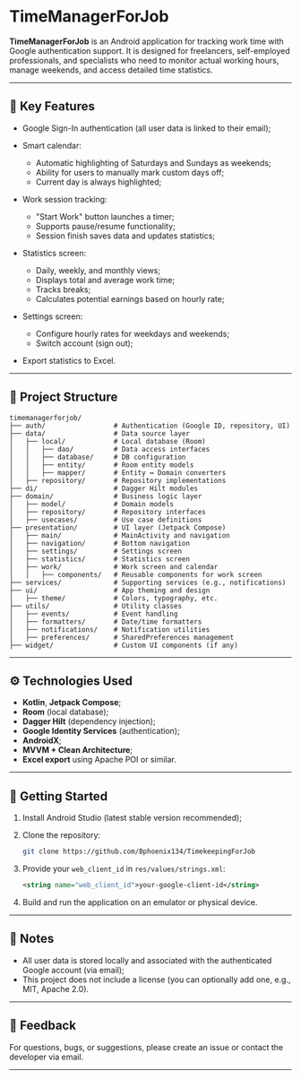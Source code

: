 # TimeManagerForJob

**TimeManagerForJob** is an Android application for tracking work time with Google authentication support. It is designed for freelancers, self-employed professionals, and specialists who need to monitor actual working hours, manage weekends, and access detailed time statistics.

---

## 🧰 Key Features

* Google Sign-In authentication (all user data is linked to their email);
* Smart calendar:

  * Automatic highlighting of Saturdays and Sundays as weekends;
  * Ability for users to manually mark custom days off;
  * Current day is always highlighted;
* Work session tracking:

  * "Start Work" button launches a timer;
  * Supports pause/resume functionality;
  * Session finish saves data and updates statistics;
* Statistics screen:

  * Daily, weekly, and monthly views;
  * Displays total and average work time;
  * Tracks breaks;
  * Calculates potential earnings based on hourly rate;
* Settings screen:

  * Configure hourly rates for weekdays and weekends;
  * Switch account (sign out);
* Export statistics to Excel.

---

## 📁 Project Structure

```
timemanagerforjob/
├── auth/                 # Authentication (Google ID, repository, UI)
├── data/                 # Data source layer
│   ├── local/            # Local database (Room)
│   │   ├── dao/          # Data access interfaces
│   │   ├── database/     # DB configuration
│   │   ├── entity/       # Room entity models
│   │   ├── mapper/       # Entity ↔ Domain converters
│   ├── repository/       # Repository implementations
├── di/                   # Dagger Hilt modules
├── domain/               # Business logic layer
│   ├── model/            # Domain models
│   ├── repository/       # Repository interfaces
│   ├── usecases/         # Use case definitions
├── presentation/         # UI layer (Jetpack Compose)
│   ├── main/             # MainActivity and navigation
│   ├── navigation/       # Bottom navigation
│   ├── settings/         # Settings screen
│   ├── statistics/       # Statistics screen
│   ├── work/             # Work screen and calendar
│   │   ├── components/   # Reusable components for work screen
├── services/             # Supporting services (e.g., notifications)
├── ui/                   # App theming and design
│   ├── theme/            # Colors, typography, etc.
├── utils/                # Utility classes
│   ├── events/           # Event handling
│   ├── formatters/       # Date/time formatters
│   ├── notifications/    # Notification utilities
│   ├── preferences/      # SharedPreferences management
├── widget/               # Custom UI components (if any)
```

---

## ⚙️ Technologies Used

* **Kotlin**, **Jetpack Compose**;
* **Room** (local database);
* **Dagger Hilt** (dependency injection);
* **Google Identity Services** (authentication);
* **AndroidX**;
* **MVVM + Clean Architecture**;
* **Excel export** using Apache POI or similar.

---

## 🚀 Getting Started

1. Install Android Studio (latest stable version recommended);
2. Clone the repository:

   ```bash
   git clone https://github.com/Bphoenix134/TimekeepingForJob
   ```
3. Provide your `web_client_id` in `res/values/strings.xml`:

   ```xml
   <string name="web_client_id">your-google-client-id</string>
   ```
4. Build and run the application on an emulator or physical device.

---

## 📌 Notes

* All user data is stored locally and associated with the authenticated Google account (via email);
* This project does not include a license (you can optionally add one, e.g., MIT, Apache 2.0).

---

## 💬 Feedback

For questions, bugs, or suggestions, please create an issue or contact the developer via email.

---
